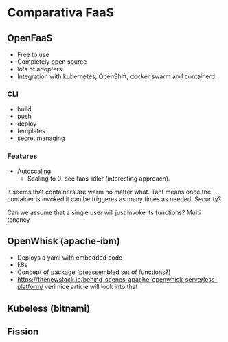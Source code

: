 # Comparativa FaaS

## OpenFaaS

- Free to use
- Completely open source
- lots of adopters
- Integration with kubernetes, OpenShift, docker swarm and containerd.

### CLI

- build
- push
- deploy
- templates
- secret managing

### Features

- Autoscaling
    - Scaling to 0: see faas-idler (interesting approach).

It seems that containers are warm no matter what. Taht means once the container is invoked it can be triggeres as many times as needed. Security?

Can we assume that a single user will just invoke its functions? Multi tenancy


## OpenWhisk (apache-ibm)

- Deploys a yaml with embedded code
- k8s
- Concept of package (preassembled set of functions?)
- https://thenewstack.io/behind-scenes-apache-openwhisk-serverless-platform/ veri nice article will look into that

## Kubeless (bitnami)


## Fission
